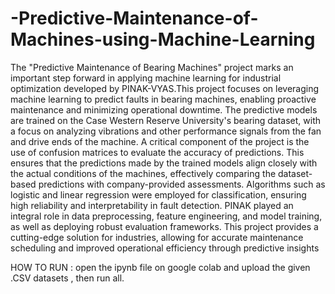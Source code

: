 # -Predictive-Maintenance-of-Machines-using-Machine-Learning
The "Predictive Maintenance of Bearing Machines" project marks an important step forward in applying machine learning for industrial optimization
developed by PINAK-VYAS.This project focuses on leveraging machine learning to predict faults in bearing machines, enabling proactive maintenance and minimizing operational downtime. The predictive models are trained on the Case Western Reserve University's bearing dataset, with a focus on analyzing vibrations and other performance signals from the fan and drive ends of the machine.
A critical component of the project is the use of confusion matrices to evaluate the accuracy of predictions. This ensures that the predictions made by the trained models align closely with the actual conditions of the machines, effectively comparing the dataset-based predictions with company-provided assessments. Algorithms such as logistic and linear regression were employed for classification, ensuring high reliability and interpretability in fault detection.
PINAK played an integral role in data preprocessing, feature engineering, and model training, as well as deploying robust evaluation frameworks. This project provides a cutting-edge solution for industries, allowing for accurate maintenance scheduling and improved operational efficiency through predictive insights


HOW TO RUN : 
open the ipynb file on google colab and upload the given .CSV datasets , then run all.
